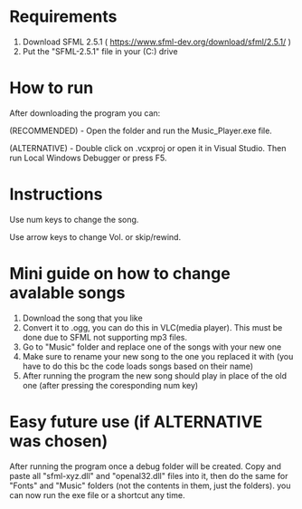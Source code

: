 # Requirements
1. Download SFML 2.5.1 ( https://www.sfml-dev.org/download/sfml/2.5.1/ )
2. Put the "SFML-2.5.1" file in your (C:) drive

# How to run
After downloading the program you can:

(RECOMMENDED) - Open the folder and run the Music_Player.exe file.

(ALTERNATIVE) - Double click on .vcxproj or open it in Visual Studio. Then run Local Windows Debugger or press F5.

# Instructions
Use num keys to change the song.

Use arrow keys to change Vol. or skip/rewind.

# Mini guide on how to change avalable songs
1. Download the song that you like
2. Convert it to .ogg, you can do this in VLC(media player). This must be done due to SFML not supporting mp3 files.
3. Go to "Music" folder and replace one of the songs with your new one
4. Make sure to rename your new song to the one you replaced it with (you have to do this bc the code loads songs based on their name)
5. After running the program the new song should play in place of the old one (after pressing the coresponding num key)

# Easy future use (if ALTERNATIVE was chosen)
After running the program once a debug folder will be created. Copy and paste all "sfml-xyz.dll" and "openal32.dll" files into it, then do the same for
"Fonts" and "Music" folders (not the contents in them, just the folders). you can now run the exe file or a shortcut any time.

